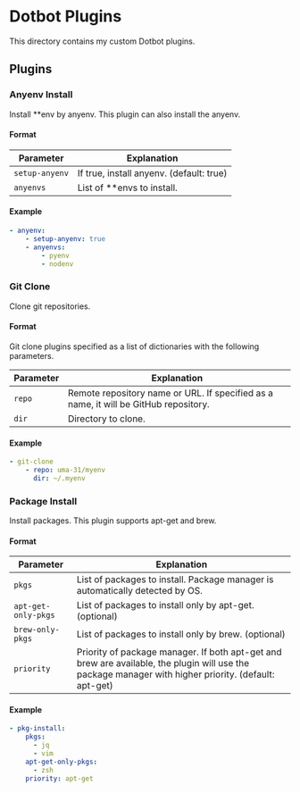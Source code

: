 # Dotbot Plugins

This directory contains my custom Dotbot plugins.

## Plugins

### Anyenv Install

Install \*\*env by anyenv. This plugin can also install the anyenv.

#### Format

| Parameter      | Explanation                              |
| -------------- | ---------------------------------------- |
| `setup-anyenv` | If true, install anyenv. (default: true) |
| `anyenvs`      | List of \*\*envs to install.             |

#### Example

```yaml
- anyenv:
    - setup-anyenv: true
    - anyenvs:
        - pyenv
        - nodenv
```

### Git Clone

Clone git repositories.

#### Format

Git clone plugins specified as a list of dictionaries with the following parameters.

| Parameter | Explanation                                                                          |
| --------- | ------------------------------------------------------------------------------------ |
| `repo`    | Remote repository name or URL. If specified as a name, it will be GitHub repository. |
| `dir`     | Directory to clone.                                                                  |

#### Example

```yaml
- git-clone
    - repo: uma-31/myenv
      dir: ~/.myenv
```

### Package Install

Install packages. This plugin supports apt-get and brew.

#### Format

| Parameter           | Explanation                                                                                                                                           |
| ------------------- | ----------------------------------------------------------------------------------------------------------------------------------------------------- |
| `pkgs`              | List of packages to install. Package manager is automatically detected by OS.                                                                         |
| `apt-get-only-pkgs` | List of packages to install only by apt-get. (optional)                                                                                               |
| `brew-only-pkgs`    | List of packages to install only by brew. (optional)                                                                                                  |
| `priority`          | Priority of package manager. If both apt-get and brew are available, the plugin will use the package manager with higher priority. (default: apt-get) |

#### Example

```yaml
- pkg-install:
    pkgs:
      - jq
      - vim
    apt-get-only-pkgs:
      - zsh
    priority: apt-get
```
